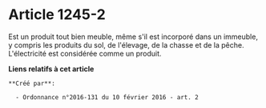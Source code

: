 # Article 1245-2

Est un produit tout bien meuble, même s'il est incorporé dans un immeuble, y compris les produits du sol, de l'élevage, de la
chasse et de la pêche. L'électricité est considérée comme un produit.

**Liens relatifs à cet article**

	**Créé par**:

	  - Ordonnance n°2016-131 du 10 février 2016 - art. 2
